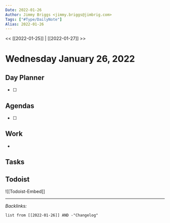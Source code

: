 ```yaml
---
Date: 2022-01-26
Author: Jimmy Briggs <jimmy.briggs@jimbrig.com>
Tags: ["#Type/DailyNote"]
Alias: 2022-01-26
---
```


<< [[2022-01-25]] | [[2022-01-27]] >>

# Wednesday January 26, 2022

## Day Planner

- [ ] 

## Agendas

- [ ] 

## Work

- 

## Tasks

## Todoist

![[Todoist-Embed]]

***

*Backlinks:*

```dataview
list from [[2022-01-26]] AND -"Changelog"
```